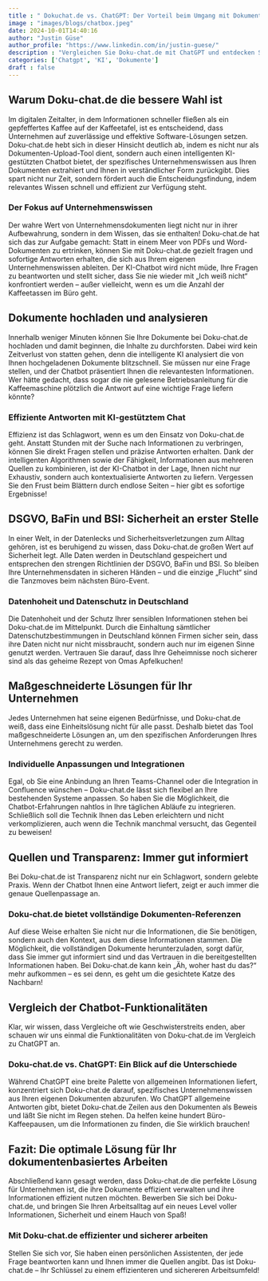 ```yaml
---
title : " Dokuchat.de vs. ChatGPT: Der Vorteil beim Umgang mit Dokumenten"
image : "images/blogs/chatbox.jpeg"
date: 2024-10-01T14:40:16
author: "Justin Güse"
author_profile: "https://www.linkedin.com/in/justin-guese/"
description : "Vergleichen Sie Doku-chat.de mit ChatGPT und entdecken Sie, wie unser spezieller Dokumenten-Chatbot präzise Antworten und Quellpassagen liefert. DSGVO-konform!"
categories: ['Chatgpt', 'KI', 'Dokumente']
draft : false
---
```


## Warum Doku-chat.de die bessere Wahl ist  

Im digitalen Zeitalter, in dem Informationen schneller fließen als ein gepfeffertes Kaffee auf der Kaffeetafel, ist es entscheidend, dass Unternehmen auf zuverlässige und effektive Software-Lösungen setzen. Doku-chat.de hebt sich in dieser Hinsicht deutlich ab, indem es nicht nur als Dokumenten-Upload-Tool dient, sondern auch einen intelligenten KI-gestützten Chatbot bietet, der spezifisches Unternehmenswissen aus Ihren Dokumenten extrahiert und Ihnen in verständlicher Form zurückgibt. Dies spart nicht nur Zeit, sondern fördert auch die Entscheidungsfindung, indem relevantes Wissen schnell und effizient zur Verfügung steht. 

### Der Fokus auf Unternehmenswissen  

Der wahre Wert von Unternehmensdokumenten liegt nicht nur in ihrer Aufbewahrung, sondern in dem Wissen, das sie enthalten! Doku-chat.de hat sich das zur Aufgabe gemacht: Statt in einem Meer von PDFs und Word-Dokumenten zu ertrinken, können Sie mit Doku-chat.de gezielt fragen und sofortige Antworten erhalten, die sich aus Ihrem eigenen Unternehmenswissen ableiten. Der KI-Chatbot wird nicht müde, Ihre Fragen zu beantworten und stellt sicher, dass Sie nie wieder mit „Ich weiß nicht“ konfrontiert werden – außer vielleicht, wenn es um die Anzahl der Kaffeetassen im Büro geht.

## Dokumente hochladen und analysieren  

Innerhalb weniger Minuten können Sie Ihre Dokumente bei Doku-chat.de hochladen und damit beginnen, die Inhalte zu durchforsten. Dabei wird kein Zeitverlust von statten gehen, denn die intelligente KI analysiert die von Ihnen hochgeladenen Dokumente blitzschnell. Sie müssen nur eine Frage stellen, und der Chatbot präsentiert Ihnen die relevantesten Informationen. Wer hätte gedacht, dass sogar die nie gelesene Betriebsanleitung für die Kaffeemaschine plötzlich die Antwort auf eine wichtige Frage liefern könnte? 

### Effiziente Antworten mit KI-gestütztem Chat  

Effizienz ist das Schlagwort, wenn es um den Einsatz von Doku-chat.de geht. Anstatt Stunden mit der Suche nach Informationen zu verbringen, können Sie direkt Fragen stellen und präzise Antworten erhalten. Dank der intelligenten Algorithmen sowie der Fähigkeit, Informationen aus mehreren Quellen zu kombinieren, ist der KI-Chatbot in der Lage, Ihnen nicht nur Exhaustiv, sondern auch kontextualisierte Antworten zu liefern. Vergessen Sie den Frust beim Blättern durch endlose Seiten – hier gibt es sofortige Ergebnisse!

## DSGVO, BaFin und BSI: Sicherheit an erster Stelle  

In einer Welt, in der Datenlecks und Sicherheitsverletzungen zum Alltag gehören, ist es beruhigend zu wissen, dass Doku-chat.de großen Wert auf Sicherheit legt. Alle Daten werden in Deutschland gespeichert und entsprechen den strengen Richtlinien der DSGVO, BaFin und BSI. So bleiben Ihre Unternehmensdaten in sicheren Händen – und die einzige „Flucht“ sind die Tanzmoves beim nächsten Büro-Event. 

### Datenhoheit und Datenschutz in Deutschland  

Die Datenhoheit und der Schutz Ihrer sensiblen Informationen stehen bei Doku-chat.de im Mittelpunkt. Durch die Einhaltung sämtlicher Datenschutzbestimmungen in Deutschland können Firmen sicher sein, dass ihre Daten nicht nur nicht missbraucht, sondern auch nur im eigenen Sinne genutzt werden. Vertrauen Sie darauf, dass Ihre Geheimnisse noch sicherer sind als das geheime Rezept von Omas Apfelkuchen!

## Maßgeschneiderte Lösungen für Ihr Unternehmen  

Jedes Unternehmen hat seine eigenen Bedürfnisse, und Doku-chat.de weiß, dass eine Einheitslösung nicht für alle passt. Deshalb bietet das Tool maßgeschneiderte Lösungen an, um den spezifischen Anforderungen Ihres Unternehmens gerecht zu werden. 

### Individuelle Anpassungen und Integrationen  

Egal, ob Sie eine Anbindung an Ihren Teams-Channel oder die Integration in Confluence wünschen – Doku-chat.de lässt sich flexibel an Ihre bestehenden Systeme anpassen. So haben Sie die Möglichkeit, die Chatbot-Erfahrungen nahtlos in Ihre täglichen Abläufe zu integrieren. Schließlich soll die Technik Ihnen das Leben erleichtern und nicht verkomplizieren, auch wenn die Technik manchmal versucht, das Gegenteil zu beweisen!

## Quellen und Transparenz: Immer gut informiert  

Bei Doku-chat.de ist Transparenz nicht nur ein Schlagwort, sondern gelebte Praxis. Wenn der Chatbot Ihnen eine Antwort liefert, zeigt er auch immer die genaue Quellenpassage an. 

### Doku-chat.de bietet vollständige Dokumenten-Referenzen  

Auf diese Weise erhalten Sie nicht nur die Informationen, die Sie benötigen, sondern auch den Kontext, aus dem diese Informationen stammen. Die Möglichkeit, die vollständigen Dokumente herunterzuladen, sorgt dafür, dass Sie immer gut informiert sind und das Vertrauen in die bereitgestellten Informationen haben. Bei Doku-chat.de kann kein „Äh, woher hast du das?“ mehr aufkommen – es sei denn, es geht um die gesichtete Katze des Nachbarn!

## Vergleich der Chatbot-Funktionalitäten  

Klar, wir wissen, dass Vergleiche oft wie Geschwisterstreits enden, aber schauen wir uns einmal die Funktionalitäten von Doku-chat.de im Vergleich zu ChatGPT an.  

### Doku-chat.de vs. ChatGPT: Ein Blick auf die Unterschiede  

Während ChatGPT eine breite Palette von allgemeinen Informationen liefert, konzentriert sich Doku-chat.de darauf, spezifisches Unternehmenswissen aus Ihren eigenen Dokumenten abzurufen. Wo ChatGPT allgemeine Antworten gibt, bietet Doku-chat.de Zeilen aus den Dokumenten als Beweis und läßt Sie nicht im Regen stehen. Da helfen keine hundert Büro-Kaffeepausen, um die Informationen zu finden, die Sie wirklich brauchen!

## Fazit: Die optimale Lösung für Ihr dokumentenbasiertes Arbeiten  

Abschließend kann gesagt werden, dass Doku-chat.de die perfekte Lösung für Unternehmen ist, die ihre Dokumente effizient verwalten und ihre Informationen effizient nutzen möchten. Bewerben Sie sich bei Doku-chat.de, und bringen Sie Ihren Arbeitsalltag auf ein neues Level voller Informationen, Sicherheit und einem Hauch von Spaß! 

### Mit Doku-chat.de effizienter und sicherer arbeiten  

Stellen Sie sich vor, Sie haben einen persönlichen Assistenten, der jede Frage beantworten kann und Ihnen immer die Quellen angibt. Das ist Doku-chat.de – Ihr Schlüssel zu einem effizienteren und sichereren Arbeitsumfeld!